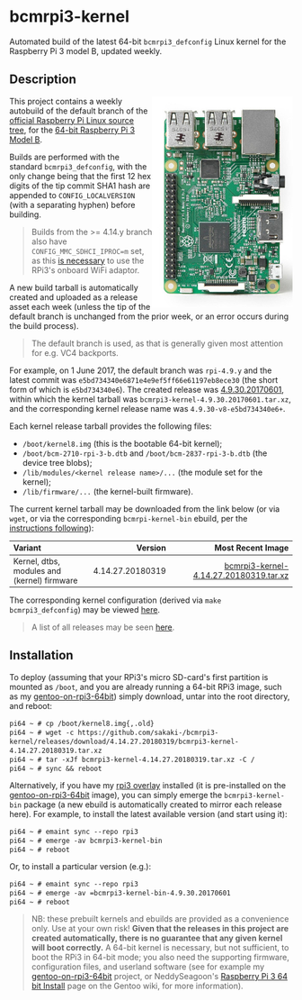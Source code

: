 # bcmrpi3-kernel
Automated build of the latest 64-bit `bcmrpi3_defconfig` Linux kernel for the Raspberry Pi 3 model B, updated weekly.

## Description

<img src="https://raw.githubusercontent.com/sakaki-/resources/master/raspberrypi/pi3/Raspberry_Pi_3_B.jpg" alt="Raspberry Pi 3 B" width="250px" align="right"/>

This project contains a weekly autobuild of the default branch of the [official Raspberry Pi Linux source tree](https://github.com/raspberrypi/linux), for the [64-bit Raspberry Pi 3 Model B](https://www.raspberrypi.org/products/raspberry-pi-3-model-b/).

Builds are performed with the standard `bcmrpi3_defconfig`, with the only change being that the first 12 hex digits of the tip commit SHA1 hash are appended to `CONFIG_LOCALVERSION` (with a separating hyphen) before building.

> Builds from the >= 4.14.y branch also have `CONFIG_MMC_SDHCI_IPROC=m` set, as this [is necessary](https://forums.gentoo.org/viewtopic-p-8184824.html#8184824) to use the RPi3's onboard WiFi adaptor.

A new build tarball is automatically created and uploaded as a release asset each week (unless the tip of the default branch is unchanged from the prior week, or an error occurs during the build process).

> The default branch is used, as that is generally given most attention for e.g. VC4 backports.

For example, on 1 June 2017, the default branch was `rpi-4.9.y` and the latest commit was `e5bd734340e6871e4e9ef5ff66e61197eb8ece30` (the short form of which is `e5bd734340e6`). The created release was [4.9.30.20170601](https://github.com/sakaki-/bcmrpi3-kernel/releases/4.9.30.20170601), within which the kernel tarball was `bcmrpi3-kernel-4.9.30.20170601.tar.xz`, and the corresponding kernel release name was `4.9.30-v8-e5bd734340e6+`.

Each kernel release tarball provides the following files:
* `/boot/kernel8.img` (this is the bootable 64-bit kernel);
* `/boot/bcm-2710-rpi-3-b.dtb` and `/boot/bcm-2837-rpi-3-b.dtb` (the device tree blobs);
* `/lib/modules/<kernel release name>/...` (the module set for the kernel);
* `/lib/firmware/...` (the kernel-built firmware).

The current kernel tarball may be downloaded from the link below (or via `wget`, or via the corresponding `bcmrpi-kernel-bin` ebuild, per the [instructions following](#installation)):

Variant | Version | Most Recent Image
:--- | ---: | ---:
Kernel, dtbs, modules and (kernel) firmware | 4.14.27.20180319 | [bcmrpi3-kernel-4.14.27.20180319.tar.xz](https://github.com/sakaki-/bcmrpi3-kernel/releases/download/4.14.27.20180319/bcmrpi3-kernel-4.14.27.20180319.tar.xz)

The corresponding kernel configuration (derived via `make bcmrpi3_defconfig`) may be viewed [here](https://github.com/sakaki-/bcmrpi3-kernel/blob/master/config).

> A list of all releases may be seen [here](https://github.com/sakaki-/bcmrpi3-kernel/releases).

## <a name="installation"></a>Installation

To deploy (assuming that your RPi3's micro SD-card's first partition is mounted as `/boot`, and you are already running a 64-bit RPi3 image, such as my [gentoo-on-rpi3-64bit](https://github.com/sakaki-/gentoo-on-rpi3-64bit)) simply download, untar into the root directory, and reboot:
```console
pi64 ~ # cp /boot/kernel8.img{,.old}
pi64 ~ # wget -c https://github.com/sakaki-/bcmrpi3-kernel/releases/download/4.14.27.20180319/bcmrpi3-kernel-4.14.27.20180319.tar.xz
pi64 ~ # tar -xJf bcmrpi3-kernel-4.14.27.20180319.tar.xz -C /
pi64 ~ # sync && reboot
```

Alternatively, if you have my [rpi3 overlay](https://github.com/sakaki-/rpi3-overlay) installed (it is pre-installed on the [gentoo-on-rpi3-64bit](https://github.com/sakaki-/gentoo-on-rpi3-64bit) image), you can simply emerge the `bcmrpi3-kernel-bin` package (a new ebuild is automatically created to mirror each release here). For example, to install the latest available version (and start using it):
```console
pi64 ~ # emaint sync --repo rpi3
pi64 ~ # emerge -av bcmrpi3-kernel-bin
pi64 ~ # reboot
```

Or, to install a particular version (e.g.):
```console
pi64 ~ # emaint sync --repo rpi3
pi64 ~ # emerge -av =bcmrpi3-kernel-bin-4.9.30.20170601
pi64 ~ # reboot
```

> NB: these prebuilt kernels and ebuilds are provided as a convenience only. Use at your own risk! **Given that the releases in this project are created automatically, there is no guarantee that any given kernel will boot correctly.** A 64-bit kernel is necessary, but not sufficient, to boot the RPi3 in 64-bit mode; you also need the supporting firmware, configuration files, and userland software (see for example my [gentoo-on-rpi3-64bit](https://github.com/sakaki-/gentoo-on-rpi3-64bit) project, or NeddySeagoon's [Raspberry Pi 3 64 bit Install](https://wiki.gentoo.org/wiki/Raspberry_Pi_3_64_bit_Install) page on the Gentoo wiki, for more information).
